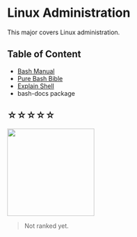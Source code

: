 # Linux Administration

This major covers Linux administration.

## Table of Content

* [Bash Manual](https://gnu.org/software/bash/manual/html_node/)
* [Pure Bash Bible](https://github.com/dylanaraps/pure-bash-bible)
* [Explain Shell](https://explainshell.com)
* bash-docs package

## ☆☆☆☆☆ [](books/.md)
<img alt="" src="covers/.jpg" width="200"/>

> Not ranked yet.
